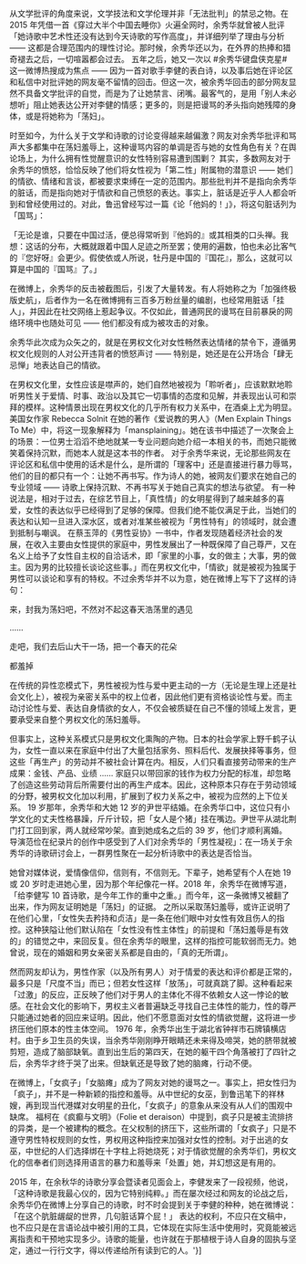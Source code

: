 

从文学批评的角度来说，文学技法和文学伦理并非「无法批判」的禁忌之物。在 2015 年凭借一首《穿过大半个中国去睡你》火遍全网时，余秀华就曾被人批评「她诗歌中艺术性还没有达到今天诗歌的写作高度」，并详细列举了理由与分析 —— 这都是合理范围内的理性讨论。那时候，余秀华还以为，在外界的热捧和猎奇褪去之后，一切喧嚣都会过去。 五年之后，她又一次以 #余秀华键盘侠克星# 这一微博热搜成为焦点 —— 因为一首对歌手李健的表白诗，以及事后她在评论区和私信中对批评她的网友毫不留情的回击。但这一次，被余秀华回击的部分网友显然不具备文学批评的自觉，而是为了让她禁言、闭嘴。最客气的，是用「别人未必想听」阻止她表达公开对李健的情感；更多的，则是把谩骂的矛头指向她残障的身体，或是将她称为「荡妇」。 

时至如今，为什么关于文学和诗歌的讨论变得越来越偏激？网友对余秀华批评和骂声大多都集中在荡妇羞辱上，这种谩骂内容的单调是否与她的女性角色有关？在舆论场上，为什么拥有性觉醒意识的女性特别容易遭到围剿？ 其实，多数网友对于余秀华的愤怒，恰恰反映了他们将女性视为「第二性」附属物的潜意识 —— 她们的情欲、情绪和言谈，都被要求束缚在一定的范围内。那些批判并不是指向余秀华的脏话，而是指向她对于情欲和自己愤怒的表达。事实上，脏话是近乎人人都会听到和曾经使用过的。对此，鲁迅曾经写过一篇《论「他妈的！」》，将这句脏话列为「国骂」：

「无论是谁，只要在中国过活，便总得常听到『他妈的』或其相类的口头禅。我想：这话的分布，大概就跟着中国人足迹之所至罢；使用的遍数，怕也未必比客气的『您好呀』会更少。假使依或人所说，牡丹是中国的『国花』，那么，这就可以算是中国的『国骂』了。」 

在微博上，余秀华的反击被截图后，引发了大量转发。有人将她称之为「加强终极版史航」，后者作为一名在微博拥有三百多万粉丝量的编剧，也经常用脏话「挂人」，并因此在社交网络上惹起争议。不仅如此，普通网民的谩骂在目前暴戾的网络环境中也随处可见 —— 他们都没有成为被攻击的对象。

余秀华此次成为众矢之的，就是在男权文化对女性畅然表达情绪的禁令下，遵循男权文化规则的人对公开违背者的愤怒声讨 —— 特别是，她还是在公开场合「肆无忌惮」地表达自己的情欲。 

在男权文化里，女性应该是噤声的，她们自然地被视为「聆听者」，应该默默地聆听男性关于爱情、时事、政治以及其它一切事情的态度和见解，并表现出认可和崇拜的模样。这种情景出现在男权文化的几乎所有权力关系中，在酒桌上尤为明显。 美国女作家 Rebecca Solnit 在她的著作《爱说教的男人》（Men Explain Things To Me）中，将这一现象解释为「mansplaining」。她在该书中描述了一次聚会上的场景：一位男士滔滔不绝地就某一专业问题向她介绍一本相关的书，而她只能微笑着保持沉默，而她本人就是这本书的作者。  对于余秀华来说，无论那些网友在评论区和私信中使用的话术是什么，是所谓的「理客中」还是直接进行暴力辱骂，他们的目的都只有一个：让她不再书写。作为诗人的她，被网友们要求在她自己的专业领域 —— 诗歌上保持沉默、不再书写关于她自己真实的想法与欲望。 有一种说法是，相对于过去，在综艺节目上，「真性情」的女明星得到了越来越多的喜爱，女性的表达似乎已经得到了足够的保障。但我们绝不能仅满足于此，当她们的表达和认知一旦进入深水区，或者对准某些被视为「男性特有」的领域时，就会遭到抵制与嘲讽。  在蔡玉萍的《男性妥协》一书中，作者发现随着经济社会的发展，在收入主要由女性提供的家庭中，男性发展出了一种既保障了自己尊严，又在名义上给予了女性自主权的自洽话术，即「家里的小事，女的做主；大事，男的做主。因为男的比较擅长谈论这些事。」而在男权文化中，「情欲」就是被视为独属于男性可以谈论和享有的特权。不过余秀华并不以为意，她在微博上写下了这样的诗句： 

来，封我为荡妇吧，不然对不起这春天浩荡里的遇见

&#8230;&#8230;

走吧，我们去后山大干一场，把一个春天的花朵

都羞掉 

在传统的异性恋模式下，男性被视为性与爱中更主动的一方（无论是生理上还是社会文化上），被视为亲密关系中的权上位者，因此他们更有资格谈论性与爱。而主动讨论性与爱、表达自身情欲的女人，不仅会被质疑在自己不懂的领域上发言，更要承受来自整个男权文化的荡妇羞辱。 

但事实上，这种关系模式只是男权文化熏陶的产物。日本的社会学家上野千鹤子认为，女性一直以来在家庭中付出了大量包括家务、照料后代、发展抉择等事务，但这些「再生产」的劳动并不被社会计算在内。相反，人们只看直接劳动带来的生产成果：金钱、产品、业绩 &#8230;&#8230; 家庭只以带回家的钱作为权力分配的标准，却忽略了创造这些劳动背后所需要付出的再生产成本。因此，这种原本只存在于劳动领域的分野，被男权文化加以利用，扩展到了权力关系之中，被视为应然的上下位关系。 19 岁那年，余秀华和大她 12 岁的尹世平结婚。在余秀华口中，这位只有小学文化的丈夫性格暴躁，斤斤计较，把「女人是个猪」挂在嘴边。尹世平从湖北荆门打工回到家，两人就经常吵架。直到她成名之后的 39 岁，他们才顺利离婚。  导演范俭在纪录片的创作中感受到了人们对余秀华的「男性凝视」：在一场关于余秀华的诗歌研讨会上，一群男性聚在一起分析诗歌中的表达是否恰当。

她曾对媒体说，爱情像信仰，信则有，不信则无。下辈子，她希望有个人在她 19 或 20 岁时走进她心里，因为那个年纪像花一样。2018 年，余秀华在微博写道，「给李健写 10 首诗歌，是今年工作的重中之重。」而今年，这一条微博又被翻了出来，作为网友证明她是「荡妇」的证据。 之所以采取荡妇羞辱，或许正说明了在他们心里，「女性失去矜持和贞洁」是一条在他们眼中对女性有效且伤人的指控。这种狭隘让他们默认陷在「女性没有性主体性」的前提和「荡妇羞辱是有效的」的错觉之中，来回反复。但在余秀华的眼里，这样的指控可能软弱而无力。她曾说，现在的婚姻和男女亲密关系都是自由的，「真的无所谓」。 

然而网友却认为，男性作家（以及所有男人）对于情爱的表达和评价都是正常的，最多只是「尺度不当」而已；但若女性这样「放荡」，可就真跳了脚。这种看起来「过激」的反应，正反映了他们对于男人的主体化不得不依赖女人这一悖论的敏感。在社会文化的影响下，男权主义者普遍缺乏寻找自己主体性的能力，性的尊严只能通过她者的回应来证明。因此，他们不愿意面对女性的情欲觉醒，这将进一步挤压他们原本的性主体空间。 1976 年，余秀华出生于湖北省钟祥市石牌镇横店村。由于乡卫生员的失误，当余秀华刚刚睁开眼睛还未来得及啼哭，她的脐带就被剪短，造成了脑部缺氧。直到出生后的第四天，在她的躯干四个角落被打了四针之后，余秀华才终于哭了出来。但缺氧还是导致了她的脑瘫，行动不便。 

在微博上，「女疯子」「女脑瘫」成为了网友对她的谩骂之一。事实上，把女性归为「疯子」，并不是一种新颖的指控和羞辱。从中世纪的女巫，到鲁迅笔下的祥林嫂，再到现当代港媒对女明星的丑化，「女疯子」的意象从来没有从人们的围观中缺席。 福柯在《疯癫与文明》（Folie et deraison）中提到，疯子只是被主流排挤的异类，是一个被建构的概念。在父权制的挤压下，这些所谓的「女疯子」只是不遵守男性特权规则的女性，男权用这种指控来加强对女性的控制。对于出逃的女巫，中世纪的人们选择绑在十字柱上将她烧死；对于情欲觉醒的余秀华们，男权文化的信奉者们则选择用语言的暴力和羞辱来「处置」她，并幻想这是有用的。 

2015 年，在余秋华的诗歌分享会暨读者见面会上，李健发来了一段视频，他说，「这种诗歌是我最心仪的，因为它特别纯粹。」而在屡次经过和网友的论战之后，余秀华仍在微博上分享自己的诗歌，时不时会提到关于李健的种种，她在微博说：「在这个肮脏龌龊的世界，几句脏话算个屁！」 表达的权利，不应只在文稿中，也不应只是在言语论战中被引用的工具，它体现在实际生活中使用时，究竟能被远离指责和干预地实现多少。诗歌的能量，也许就在于那植根于诗人自身的固执与坚定，通过一行行文字，得以传递给所有读到它的人。'}]
